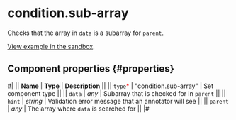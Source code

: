 # condition.sub-array

Checks that the array in `data` is a subarray for `parent`.

[View example in the sandbox](https://clck.ru/asSD9).

## Component properties {#properties}

#|
|| **Name** | **Type** | **Description** ||
|| `type`<span style="color: red">\*</span> | "condition.sub-array" | Set component type ||
|| `data` | _any_ | Subarray that is checked for in `parent` ||
|| `hint` | _string_ | Validation error message that an annotator will see ||
|| `parent` | _any_ | The array where `data` is searched for ||
|#
